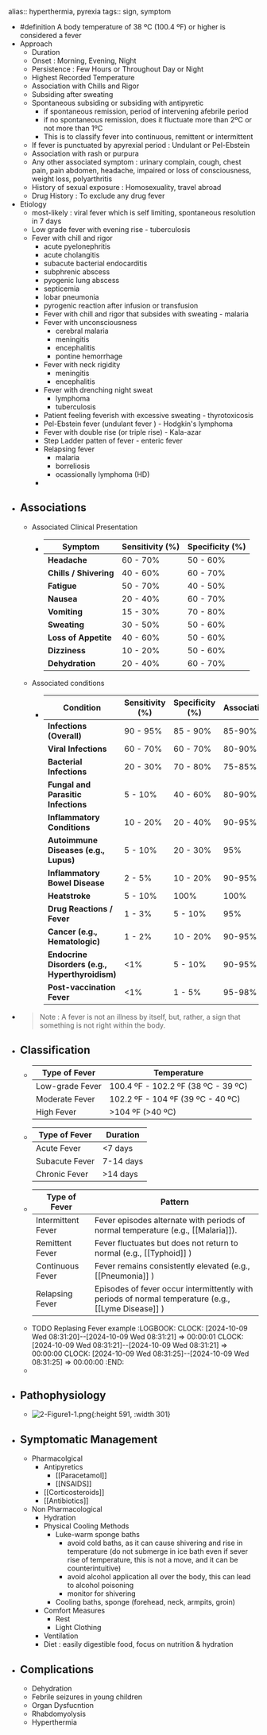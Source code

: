 alias:: hyperthermia, pyrexia
tags:: sign, symptom

- #definition A body temperature of 38 ºC (100.4 ºF) or higher is considered a fever
- Approach
	- Duration
	- Onset : Morning, Evening, Night
	- Persistence : Few Hours or Throughout Day or Night
	- Highest Recorded Temperature
	- Association with Chills and Rigor
	- Subsiding after sweating
	- Spontaneous subsiding or subsiding with antipyretic
		- if spontaneous remission, period of intervening afebrile period
		- if no spontaneous remission, does it fluctuate more than 2ºC or not more than 1ºC
		- This is to classify fever into continuous, remittent or intermittent
	- If fever is punctuated by apyrexial period : Undulant or Pel-Ebstein
	- Association with rash or purpura
	- Any other associated symptom : urinary complain, cough, chest pain, pain abdomen, headache, impaired or loss of consciousness, weight loss, polyarthritis
	- History of sexual exposure : Homosexuality, travel abroad
	- Drug History : To exclude any drug fever
- Etiology
	- most-likely : viral fever which is self limiting, spontaneous resolution in 7 days
	- Low grade fever with evening rise - tuberculosis
	- Fever with chill and rigor
		- acute pyelonephritis
		- acute cholangitis
		- subacute bacterial endocarditis
		- subphrenic abscess
		- pyogenic lung abscess
		- septicemia
		- lobar pneumonia
		- pyrogenic reaction after infusion or transfusion
		- Fever with chill and rigor that subsides with sweating - malaria
		- Fever with unconsciousness
			- cerebral malaria
			- meningitis
			- encephalitis
			- pontine hemorrhage
		- Fever with neck rigidity
			- meningitis
			- encephalitis
		- Fever with drenching night sweat
			- lymphoma
			- tuberculosis
		- Patient feeling feverish with excessive sweating - thyrotoxicosis
		- Pel-Ebstein fever (undulant fever ) - Hodgkin's lymphoma
		- Fever with double rise (or triple rise) - Kala-azar
		- Step Ladder patten of fever - enteric fever
		- Relapsing fever
			- malaria
			- borreliosis
			- ocassionally lymphoma (HD)
		-
- ## Associations
	- Associated Clinical Presentation
		- | **Symptom**            | **Sensitivity (%)** | **Specificity (%)** |
		  | ---------------------- | ------------------- | ------------------- |
		  | **Headache**           | 60 - 70%            | 50 - 60%            |
		  | **Chills / Shivering** | 40 - 60%            | 60 - 70%            |
		  | **Fatigue**            | 50 - 70%            | 40 - 50%            |
		  | **Nausea**             | 20 - 40%            | 60 - 70%            |
		  | **Vomiting**           | 15 - 30%            | 70 - 80%            |
		  | **Sweating**           | 30 - 50%            | 50 - 60%            |
		  | **Loss of Appetite**   | 40 - 60%            | 50 - 60%            |
		  | **Dizziness**          | 10 - 20%            | 50 - 60%            |
		  | **Dehydration**        | 20 - 40%            | 60 - 70%            |
	- Associated conditions
		- | **Condition**                                   | **Sensitivity (%)** | **Specificity (%)** | **Association** |
		  | ----------------------------------------------- | ------------------- | ------------------- | --------------- |
		  | **Infections (Overall)**                        | 90 - 95%            | 85 - 90%            | 85-90%          |
		  | **Viral Infections**                            | 60 - 70%            | 60 - 70%            | 80-90%          |
		  | **Bacterial Infections**                        | 20 - 30%            | 70 - 80%            | 75-85%          |
		  | **Fungal and Parasitic Infections**             | 5 - 10%             | 40 - 60%            | 80-90%          |
		  | **Inflammatory Conditions**                     | 10 - 20%            | 20 - 40%            | 90-95%          |
		  | **Autoimmune Diseases (e.g., Lupus)**           | 5 - 10%             | 20 - 30%            | 95%             |
		  | **Inflammatory Bowel Disease**                  | 2 - 5%              | 10 - 20%            | 90-95%          |
		  | **Heatstroke**                                  | 5 - 10%             | 100%                | 100%            |
		  | **Drug Reactions / Fever**                      | 1 - 3%              | 5 - 10%             | 95%             |
		  | **Cancer (e.g., Hematologic)**                  | 1 - 2%              | 10 - 20%            | 90-95%          |
		  | **Endocrine Disorders (e.g., Hyperthyroidism)** | <1%                 | 5 - 10%             | 90-95%          |
		  | **Post-vaccination Fever**                      | <1%                 | 1 - 5%              | 95-98%          |
- > Note : A fever is not an illness by itself, but, rather, a sign that something is not right within the body.
- ## Classification
	- | Type of Fever   | Temperature                         |
	  | --------------- | ----------------------------------- |
	  | Low-grade Fever | 100.4 ºF - 102.2 ºF (38 ºC - 39 ºC) |
	  | Moderate Fever  | 102.2 ºF - 104 ºF (39 ºC - 40 ºC)   |
	  | High Fever      | >104 ºF (>40 ºC)                    |
	- | Type of Fever  | Duration  |
	  | -------------- | --------- |
	  | Acute Fever    | <7 days   |
	  | Subacute Fever | 7-14 days |
	  | Chronic Fever  | >14 days  |
	- | Type of Fever      | Pattern                                                                                             |
	  | ------------------ | --------------------------------------------------------------------------------------------------- |
	  | Intermittent Fever | Fever episodes alternate with periods of normal temperature (e.g., [[Malaria]]).                    |
	  | Remittent Fever    | Fever fluctuates but does not return to normal (e.g., [[Typhoid]] )                                 |
	  | Continuous Fever   | Fever remains consistently elevated (e.g., [[Pneumonia]] )                                          |
	  | Relapsing Fever    | Episodes of fever occur intermittently with periods of normal temperature (e.g., [[Lyme Disease]] ) |
	- TODO Replasing Fever example
	  :LOGBOOK:
	  CLOCK: [2024-10-09 Wed 08:31:20]--[2024-10-09 Wed 08:31:21] => 00:00:01
	  CLOCK: [2024-10-09 Wed 08:31:21]--[2024-10-09 Wed 08:31:21] => 00:00:00
	  CLOCK: [2024-10-09 Wed 08:31:25]--[2024-10-09 Wed 08:31:25] => 00:00:00
	  :END:
	-
- ## Pathophysiology
	- ![2-Figure1-1.png](../assets/2-Figure1-1_1728441460583_0.png){:height 591, :width 301}
- ## Symptomatic Management
	- Pharmacolgical
		- Antipyretics
			- [[Paracetamol]]
			- [[NSAIDS]]
		- [[Corticosteroids]]
		- [[Antibiotics]]
	- Non Pharmacological
		- Hydration
		- Physical Cooling Methods
			- Luke-warm sponge baths
				- avoid cold baths, as it can cause shivering and rise in temperature (do not submerge in ice bath even if sever rise of temperature, this is not a move, and it can be counterintuitive)
				- avoid alcohol application all over the body, this can lead to alcohol poisoning
				- monitor for shivering
			- Cooling baths, sponge (forehead, neck, armpits, groin)
		- Comfort Measures
			- Rest
			- Light Clothing
		- Ventilation
		- Diet : easily digestible food, focus on nutrition & hydration
- ## Complications
	- Dehydration
	- Febrile seizures in young children
	- Organ Dysfucntion
	- Rhabdomyolysis
	- Hyperthermia